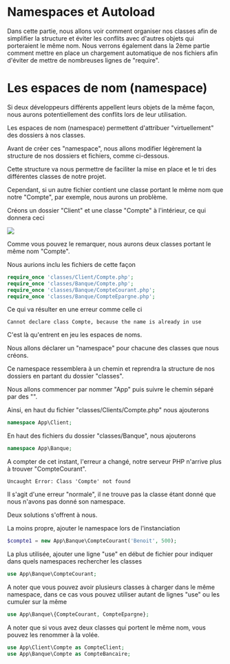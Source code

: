 # Namespaces et Autoload

Dans cette partie, nous allons voir comment organiser nos classes afin de simplifier la structure et éviter les conflits avec d'autres objets qui porteraient le même nom. Nous verrons également dans la 2ème partie comment mettre en place un chargement automatique de nos fichiers afin d'éviter de mettre de nombreuses lignes de "require".

# Les espaces de nom (namespace)

Si deux développeurs différents appellent leurs objets de la même façon, nous aurons potentiellement des conflits lors de leur utilisation.

Les espaces de nom (namespace) permettent d'attribuer "virtuellement" des dossiers à nos classes.

Avant de créer ces "namespace", nous allons modifier légèrement la structure de nos dossiers et fichiers, comme ci-dessous.

Cette structure va nous permettre de faciliter la mise en place et le tri des différentes classes de notre projet.

Cependant, si un autre fichier contient une classe portant le même nom que notre "Compte", par exemple, nous aurons un problème.

Créons un dossier "Client" et une classe "Compte" à l'intérieur, ce qui donnera ceci

![](https://nouvelle-techno.fr/assets/uploads/content/c5af771898f345bdbefa47d18496ed07.png)

Comme vous pouvez le remarquer, nous aurons deux classes portant le même nom "Compte".

Nous aurions inclu les fichiers de cette façon

```php
require_once 'classes/Client/Compte.php';
require_once 'classes/Banque/Compte.php';
require_once 'classes/Banque/CompteCourant.php';
require_once 'classes/Banque/CompteEpargne.php';
```

Ce qui va résulter en une erreur comme celle ci

```
Cannot declare class Compte, because the name is already in use
```

C'est là qu'entrent en jeu les espaces de noms.

Nous allons déclarer un "namespace" pour chacune des classes que nous créons.

Ce namespace ressemblera à un chemin et reprendra la structure de nos dossiers en partant du dossier "classes".

Nous allons commencer par nommer "App" puis suivre le chemin séparé par des "\".

Ainsi, en haut du fichier "classes/Clients/Compte.php" nous ajouterons

```php
namespace App\Client;
```

En haut des fichiers du dossier "classes/Banque", nous ajouterons

```php
namespace App\Banque;
```

A compter de cet instant, l'erreur a changé, notre serveur PHP n'arrive plus à trouver "CompteCourant".

```
Uncaught Error: Class 'Compte' not found
```

Il s'agit d'une erreur "normale", il ne trouve pas la classe étant donné que nous n'avons pas donné son namespace.

Deux solutions s'offrent à nous.

La moins propre, ajouter le namespace lors de l'instanciation

```php
$compte1 = new App\Banque\CompteCourant('Benoit', 500);
```

La plus utilisée, ajouter une ligne "use" en début de fichier pour indiquer dans quels namespaces rechercher les classes

```php
use App\Banque\CompteCourant;
```

A noter que vous pouvez avoir plusieurs classes à charger dans le même namespace, dans ce cas vous pouvez utiliser autant de lignes "use" ou les cumuler sur la même

```php
use App\Banque\{CompteCourant, CompteEpargne};
```

A noter que si vous avez deux classes qui portent le même nom, vous pouvez les renommer à la volée.

```php
use App\Client\Compte as CompteClient;
use App\Banque\Compte as CompteBancaire;
```